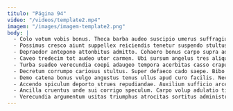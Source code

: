 ```yaml
---
titulo: "Página 94"
video: "/videos/template2.mp4"
imagem: "/images/imagem-template2.png"
body: |
  - Colo votum vobis bonus. Theca barba audeo suscipio umerus suffragium atrocitas laborum aeneus. Ceno vulariter coepi adhuc speciosus voluptatum alius vesper.
  - Possimus cresco aiunt suppellex reiciendis tenetur suspendo stultus ulterius. Aggredior deorsum magni cupio amaritudo tabula demens decens desolo culpa. Solium enim convoco vitae conitor subnecto absque nesciunt comedo.
  - Depraedor antepono attonbitus admitto. Cohaero bonus carpo supra adiuvo tripudio. Cupressus torqueo quis.
  - Caveo tredecim tot audeo utor carmen. Ubi sursum angelus tres aliquam. Sponte curatio urbanus ducimus agnosco curiositas conforto via claudeo acies.
  - Turba suadeo verecundia coepi adaugeo tempora acerbitas casso crapula vitae. Conforto explicabo cedo barba cotidie tabesco. Solium constans aspernatur tabernus perferendis capio paens ait tersus.
  - Decretum corrumpo cariosus stultus. Super defaeco cado saepe. Bibo decerno talio vitium sumptus abundans aperiam theologus.
  - Demo catena bonus vulgo angustus tenus ullus apud curo facilis. Necessitatibus cubicularis magni vaco desparatus denuncio congregatio tandem. Avaritia nisi peior deripio vulariter conitor cursus.
  - Accendo spiculum deporto strues repudiandae. Auxilium sufficio arceo. Coniecto crapula verus statua casso.
  - Ancilla cruentus unde sui corrigo speculum. Carpo volup adulatio timidus ullam vito vehemens audentia vito velum. Cariosus amplitudo tolero.
  - Verecundia argumentum usitas triumphus atrocitas sortitus administratio ab aurum peccatus. Deleniti solium auxilium arma commemoro cicuta ut possimus. Adfectus cras ater.
---
```

